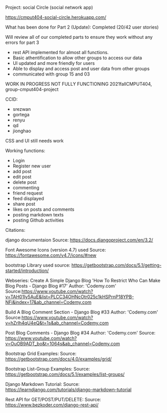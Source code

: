 Project: social Circle (social network app)

https://cmput404-social-circle.herokuapp.com/

What has been done for Part 2 (Update):
Completed (20/42 user stories)

Will review all of our completed parts to ensure they work without any errors for part 3

- rest API implemented for almost all functions.
- Basic athentification to allow other groups to access our data
- UI updated and more friendly for users
- Able to display and access post and user data from other groups
- communicated with group 15 and 03

WORK IN PROGRESS NOT FULLY FUNCTIONING
2021fallCMPUT404, group-cmput404-project



CCID: 
- srezwan
- gortega
- renyu
- qd
- jionghao

CSS and UI still needs work 

Working functions:
- Login
- Register new user
- add post
- edit post
- delete post
- commenting
- friend request
- feed displayed
- share post
- likes on posts and comments
- posting markdown texts
- posting Github activities


Citations:

django documentaion
Source: https://docs.djangoproject.com/en/3.2/

Font Awesome Icons (version 4.7) used
Source: https://fontawesome.com/v4.7/icons/#new

bootstrap Library used
source: https://getbootstrap.com/docs/5.1/getting-started/introduction/

Webseries: Create A Simple Django Blog
'How To Restrict Who Can Make Blog Posts - Django Blog #17' 
Author: 'Codemy.com'
Source:https://www.youtube.com/watch?v=TAH01Iy5AuE&list=PLCC34OHNcOtr025c1kHSPrnP18YPB-NFi&index=17&ab_channel=Codemy.com

Build A Blog Comment Section - Django Blog #33
Author: 'Codemy.com'
Source:https://www.youtube.com/watch?v=hZrlh4qU4eQ&t=1s&ab_channel=Codemy.com

Post Blog Comments - Django Blog #34
Author: 'Codemy.com'
Source: https://www.youtube.com/watch?v=OuOB9ADT_bo&t=1064s&ab_channel=Codemy.com

Bootstrap Grid Examples:
Source: https://getbootstrap.com/docs/4.0/examples/grid/

Bootstrap List-Group Examples:
Source: https://getbootstrap.com/docs/5.1/examples/list-groups/

Django Markdown Tutorial:
Source: https://learndjango.com/tutorials/django-markdown-tutorial

Rest API for GET/POST/PUT/DELETE:
Source: https://www.bezkoder.com/django-rest-api/
